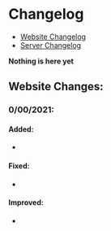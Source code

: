 Changelog
==
* [Website Changelog](https://jjws600.github.io/jjwsNetwork)
* [Server Changelog](https://jjws600.github.io/jjwsNetwork/servers)  

**Nothing is here yet**
## Website Changes:

### 0/00/2021: 


#### **Added**:
*

#### **Fixed**:
* 

#### **Improved**:
* 
